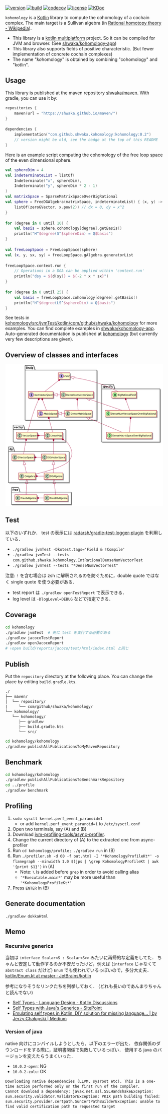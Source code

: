 [![version](https://img.shields.io/badge/dynamic/xml?label=version&query=%2F%2Fmetadata%2Fversioning%2Flatest&url=https%3A%2F%2Fshwaka.github.io%2Fmaven%2Fcom%2Fgithub%2Fshwaka%2Fkohomology%2Fkohomology%2Fmaven-metadata.xml)](https://shwaka.github.io/maven/com/github/shwaka/kohomology/)
[![build](https://github.com/shwaka/kohomology/actions/workflows/gradle.yml/badge.svg)](https://github.com/shwaka/kohomology/actions/workflows/gradle.yml)
[![codecov](https://codecov.io/gh/shwaka/kohomology/branch/main/graph/badge.svg?token=kTXiaOtBj1)](https://codecov.io/gh/shwaka/kohomology)
[![license](https://img.shields.io/github/license/shwaka/kohomology)](https://github.com/shwaka/kohomology/blob/main/LICENSE)
[![KDoc](https://img.shields.io/badge/dynamic/json?color=lightgray&label=KDoc&query=percent&suffix=%25&url=https%3A%2F%2Fshwaka.github.io%2Fkohomology%2Fcoverage.json&logo=kotlin&logoColor=orange)](https://shwaka.github.io/kohomology/index.html)

`kohomology` is a [Kotlin](https://kotlinlang.org/) library to compute the cohomology of a cochain complex. The main target is a Sullivan algebra (in [Rational homotopy theory - Wikipedia](https://en.wikipedia.org/wiki/Rational_homotopy_theory)).

- This library is a [kotlin multiplatform](https://kotlinlang.org/docs/multiplatform.html) project. So it can be compiled for JVM and browser. (See [shwaka/kohomology-app](https://github.com/shwaka/kohomology-app))
- This library also supports fields of positive characteristic. (But fewer implementation of concrete cochain complexes)
- The name "*ko*homology" is obtained by combining "cohomology" and "kotlin".

## Usage
This library is published at the maven repository [shwaka/maven](https://github.com/shwaka/maven).
With gradle, you can use it by:
```kotlin
repositories {
    maven(url = "https://shwaka.github.io/maven/")
}

dependencies {
    implementation("com.github.shwaka.kohomology:kohomology:0.2")
    // version might be old, see the badge at the top of this README
}
```

Here is an example script computing the cohomology of the free loop space of the even dimensional sphere.
```kotlin
val sphereDim = 4
val indeterminateList = listOf(
    Indeterminate("x", sphereDim),
    Indeterminate("y", sphereDim * 2 - 1)
)
val matrixSpace = SparseMatrixSpaceOverBigRational
val sphere = FreeDGAlgebra(matrixSpace, indeterminateList) { (x, y) ->
    listOf(zeroGVector, x.pow(2)) // dx = 0, dy = x^2
}

for (degree in 0 until 10) {
    val basis = sphere.cohomology[degree].getBasis()
    println("H^$degree(S^$sphereDim) = Q$basis")
}

val freeLoopSpace = FreeLoopSpace(sphere)
val (x, y, sx, sy) = freeLoopSpace.gAlgebra.generatorList

freeLoopSpace.context.run {
    // Operations in a DGA can be applied within 'context.run'
    println("dsy = ${d(sy)} = ${-2 * x * sx}")
}

for (degree in 0 until 25) {
    val basis = freeLoopSpace.cohomology[degree].getBasis()
    println("H^$degree(LS^$sphereDim) = Q$basis")
}
```

See tests in [kohomology/src/jvmTest/kotlin/com/github/shwaka/kohomology](kohomology/src/jvmTest/kotlin/com/github/shwaka/kohomology) for more examples.
You can find complete examples in [shwaka/kohomology-app](https://github.com/shwaka/kohomology-app).
Auto-generated documentation is published at [kohomology](https://shwaka.github.io/kohomology/index.html) (but currently very few descriptions are given).

## Overview of classes and interfaces
![classes](uml/packages.png)

## Test
以下のいずれか．
test の表示には [radarsh/gradle-test-logger-plugin](https://github.com/radarsh/gradle-test-logger-plugin) を利用している．

- `./gradlew jvmTest -Dkotest.tags='Field & !Compile'`
- `./gradlew jvmTest --tests com.github.shwaka.kohomology.IntRationalDenseNumVectorTest`
- `./gradlew jvmTest --tests "*DenseNumVectorTest"`

注意: `!` を含む場合は zsh に解釈されるのを防ぐために，double quote ではなく single quote を使う必要がある．

- test report は `./gradlew openTestReport` で表示できる．
- log level は `-DlogLevel=DEBUG` などで指定できる．

## Coverage
```bash
cd kohomology
./gradlew jvmTest  # 先に test を実行する必要がある
./gradlew jacocoTestReport
./gradlew openJacocoReport
# ↑open build/reports/jacoco/test/html/index.html と同じ
```

## Publish
Put the `repository` directory at the following place.
You can change the place by editing `build.gradle.kts`.

```
./
├── maven/
│  └── repository/
|     └── com/github/shwaka/kohomology/
└── kohomology/
   └── kohomology/
      ├── gradlew
      ├── build.gradle.kts
      └── src/
```

```bash
cd kohomology/kohomology
./gradlew publishAllPublicationsToMyMavenRepository
```

## Benchmark
```bash
cd kohomology/kohomology
./gradlew publishAllPublicationsToBenchmarkRepository
cd ../profile
./gradlew benchmark
```

## Profiling
1. `sudo sysctl kernel.perf_event_paranoid=1`
    - or add `kernel.perf_event_paranoid=1` to `/etc/sysctl.conf`
2. Open two terminals, say (A) and (B)
3. Download [jvm-profiling-tools/async-profiler](https://github.com/jvm-profiling-tools/async-profiler).
4. Change the current directory of (A) to the extracted one from async-profiler
5. Run `cd kohomology/profile; ./gradlew run` in (B)
6. Run `./profiler.sh -d 60 -f out.html -I '*KohomologyProfileKt*' -o flamegraph --minwidth 1.0 $(jps | \grep KohomologyProfileKt | awk '{print $1}')` in (A)
    - Note: `\` is added before `grep` in order to avoid calling alias
    - `'*Executable.main*'` may be more useful than `'*KohomologyProfileKt*'`
7. Press `ENTER` in (B)

## Generate documentation
`./gradlew dokkaHtml`

## Memo
### Recursive generics
当初は `interface Scalar<S : Scalar<S>>` みたいに再帰的な定義をしてた．
ちゃんと安定して動作するのか不安だったけど，例えば (`interface` じゃなくて `abstract class` だけど) `Enum` でも使われているっぽいので，多分大丈夫．
[kotlin/Enum.kt at master · JetBrains/kotlin](https://github.com/JetBrains/kotlin/blob/master/core/builtins/native/kotlin/Enum.kt)

参考になりそうなリンクたちを列挙しておく．
(どれも長いのであんまりちゃんと読んでない)
- [Self Types - Language Design - Kotlin Discussions](https://discuss.kotlinlang.org/t/self-types/371/21)
- [Self Types with Java's Generics - SitePoint](https://www.sitepoint.com/self-types-with-javas-generics/)
- [Emulating self types in Kotlin. DIY solution for missing language… | by Jerzy Chałupski | Medium](https://medium.com/@jerzy.chalupski/emulating-self-types-in-kotlin-d64fe8ea2e62)

### Version of java
native 向けにコンパイルしようとしたら，以下のエラーが出た．
依存関係のダウンロードをする際に，証明書関係で失敗しているっぽい．
使用する java のバージョンを変えたらうまくいった．

- `10.0.2-open`: NG
- `10.0.2-zulu`: OK

```
Downloading native dependencies (LLVM, sysroot etc). This is a one-time action performed only on the first run of the compiler.
Cannot download a dependency: javax.net.ssl.SSLHandshakeException: sun.security.validator.ValidatorException: PKIX path building failed: sun.security.provider.certpath.SunCertPathBuilderException: unable to find valid certification path to requested target
```
